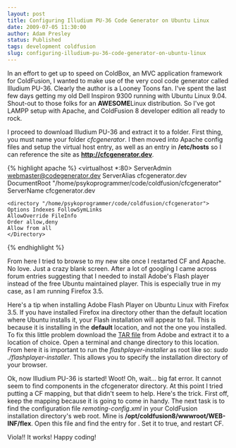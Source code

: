 ```yaml
---
layout: post
title: Configuring Illudium PU-36 Code Generator on Ubuntu Linux
date: 2009-07-05 11:30:00
author: Adam Presley
status: Published
tags: development coldfusion
slug: configuring-illudium-pu-36-code-generator-on-ubuntu-linux
---
```


In an effort to get up to speed on ColdBox, an MVC application framework
for ColdFusion, I wanted to make use of the very cool code generator
called Illudium PU-36. Clearly the author is a Looney Toons fan. I've
spent the last few days getting my old Dell Inspiron 9300 running with
Ubuntu Linux 9.04. Shout-out to those folks for an **AWESOME**Linux
distribution. So I've got LAMPP setup with Apache, and ColdFusion 8
developer edition all ready to rock.  
  
I proceed to download Illudium PU-36 and extract it to a folder. First
thing, you must name your folder *cfcgenerator*. I then moved into
Apache config files and setup the virtual host entry, as well as an
entry in **/etc/hosts** so I can reference the site as
**http://cfcgenerator.dev**.  
  
{% highlight apache %}
<virtualhost *:80>
	ServerAdmin webmaster@codegenerator.dev
	ServerAlias cfcgenerator.dev
	DocumentRoot "/home/psykoprogrammer/code/coldfusion/cfcgenerator"
	ServerName cfcgenerator.dev

	<directory "/home/psykoprogrammer/code/coldfusion/cfcgenerator">
	Options Indexes FollowSymLinks
	AllowOverride FileInfo
	Order allow,deny
	Allow from all
	</Directory>
</VirtualHost>
{% endhighlight %}

From here I tried to browse to my new site once I restarted CF and
Apache. No love. Just a crazy blank screen. After a lot of googling I
came across forum entries suggesting that I needed to install Adobe's
Flash player instead of the free Ubuntu maintained player. This is
especially true in my case, as I am running Firefox 3.5.  
  
Here's a tip when installing Adobe Flash Player on Ubuntu Linux with
Firefox 3.5. If you have installed Firefox ina directory other than
the default location where Ubuntu installs it, your Flash installation
will appear to fail. This is because it is installing in the
**default** location, and not the one you installed. To fix this
little problem download the [TAR file](http://get.adobe.com/flashplayer/?promoid=BUIGP) from Adobe and extract it to a
location of choice. Open a terminal and change directory to this
location. From here it is important to run the *flashplayer-installer*
as root like so: *sudo ./flashplayer-installer*. This allows you to
specify the installation directory of your browser.  
  
Ok, now Illudium PU-36 is started! Woot! Oh, wait... big fat error. It
cannot seem to find components in the cfcgenerator directory. At this
point I tried putting a CF mapping, but that didn't seem to help. Here's
the trick. First off, keep the mapping because it is going to come in
handy. The next task is to find the configuration file
*remoting-config.xml* in your ColdFusion installation directory's web
root. Mine is **/opt/coldfusion8/wwwroot/WEB-INF/flex**. Open this file
and find the entry for *<use-mappings>*. Set it to true, and restart
CF.  
  
Viola!! It works! Happy coding!
